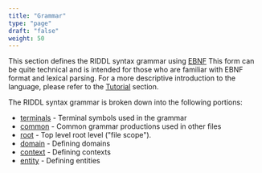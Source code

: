 ```yaml
---
title: "Grammar"
type: "page"
draft: "false"
weight: 50
---
```


This section defines the RIDDL syntax grammar using 
[EBNF](https://en.wikipedia.org/wiki/Extended_Backus%E2%80%93Naur_form)
This form can be quite technical and is intended for those who are familiar with
EBNF format and lexical parsing.  For a more descriptive introduction to the 
language, please refer to the [Tutorial](../tutorial) section.

The RIDDL syntax grammar is broken down into the following portions:
* [terminals](terminals) - Terminal symbols used in the grammar
* [common](common) - Common grammar productions used in other files
* [root](root) - Top level root level ("file scope").
* [domain](domain) - Defining domains
* [context](context) - Defining contexts
* [entity](entity) - Defining entities
